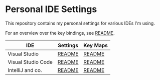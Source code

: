 # Personal IDE Settings

This repository contains my personal settings for various IDEs I'm using.

For an overview over the key bindings, see [README](keymaps/README.md).

| IDE                | Settings                                   | Key Maps
| ------------------ | ------------------------------------------ | ----------------------------------------
| Visual Studio      | [README](settings/VisualStudio/README.md)  | [README](keymaps/VisualStudio/README.md)
| Visual Studio Code | [README](settings/VSCode/README.md)        | [README](keymaps/VSCode/README.md)
| IntelliJ and co.   | [README](settings/IntelliJ/README.md)      | [README](keymaps/IntelliJ/README.md)
